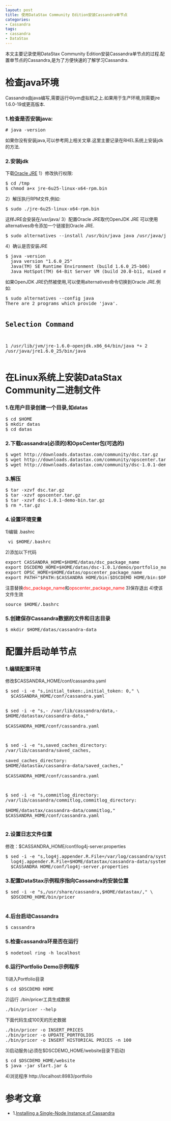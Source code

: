 ```yaml
---
layout: post
title: 使用DataStax Community Edition安装Cassandra单节点
categories:
- Cassandra
tags:
- cassandra
- DataStax
---
```


本文主要记录使用DataStax Community Edition安装Cassandra单节点的过程.配置单节点的Cassandra,是为了方便快速的了解学习Cassandra.

<h1>检查java环境</h1>
Cassandra由java编写,需要运行中jvm虚拟机之上.如果用于生产环境,则需要jre 1.6.0-19或更高版本.
<h3>1.检查是否安装java:</h3>
<pre>
# java -version
</pre>
如果你没有安装java,可以参考网上相关文章.这里主要记录在RHEL系统上安装jdk的方法.
<h3>2.安装jdk</h3>
下载<a href="http://www.oracle.com/technetwork/java/javase/downloads/index.html" target="_blank">Oracle JRE</a>
1）修改执行权限:
<pre>
$ cd /tmp
$ chmod a+x jre-6u25-linux-x64-rpm.bin
</pre>
<!--more-->
2）解压执行RPM文件,例如:
<pre>
$ sudo ./jre-6u25-linux-x64-rpm.bin
</pre>
这样JRE会安装在/usr/java/
3）配置Oracle JRE取代OpenJDK JRE
可以使用alternatives命令添加一个链接到Oracle JRE.
<pre>
$ sudo alternatives --install /usr/bin/java java /usr/java/jre1.6.0_25/bin/java 20000
</pre>
4）确认是否安装JRE
<pre>
$ java -version
  java version "1.6.0_25"
  Java(TM) SE Runtime Environment (build 1.6.0_25-b06)
  Java HotSpot(TM) 64-Bit Server VM (build 20.0-b11, mixed mode)
</pre>
如果OpenJDK JRE仍然被使用,可以使用alternatives命令切换到Oracle JRE.例如:
<pre>
$ sudo alternatives --config java
There are 2 programs which provide 'java'.

Selection      Command
-----------------------------------------------
   1           /usr/lib/jvm/jre-1.6.0-openjdk.x86_64/bin/java
*+ 2           /usr/java/jre1.6.0_25/bin/java
</pre>

<h1>在Linux系统上安装DataStax Community二进制文件</h1>
<h3>1.在用户目录创建一个目录,如datas</h3>
<pre>
$ cd $HOME
$ mkdir datas
$ cd datas
</pre>
<h3>2.下载cassandra(必须的)和OpsCenter包(可选的)</h3>
<pre>
$ wget http://downloads.datastax.com/community/dsc.tar.gz
$ wget http://downloads.datastax.com/community/opscenter.tar.gz
$ wget http://downloads.datastax.com/community/dsc-1.0.1-demo-bin.tar.gz
</pre>
<h3>3.解压</h3>
<pre>
$ tar -xzvf dsc.tar.gz
$ tar -xzvf opscenter.tar.gz
$ tar -xzvf dsc-1.0.1-demo-bin.tar.gz
$ rm *.tar.gz
</pre>
<h3>4.设置环境变量</h3>
1)编辑 .bashrc 
<pre>
 vi $HOME/.bashrc
</pre>
2)添加以下代码
<pre>
export CASSANDRA_HOME=$HOME/datas/dsc_package_name
export DSCDEMO_HOME=$HOME/datas/dsc-1.0.1/demos/portfolio_manager
export OPSC_HOME=$HOME/datas/opscenter_package_name
export PATH="$PATH:$CASSANDRA_HOME/bin:$DSCDEMO_HOME/bin:$OPSC_HOME/bin"
</pre>

注意替换<font color="red">dsc_package_name</font>和<font color="red">opscenter_package_name</font>
3)保存退出
4)使该文件生效
<pre>
source $HOME/.bashrc
</pre>
<h3>5.创建保存Cassandra数据的文件和日志目录</h3>
<pre>
$ mkdir $HOME/datas/cassandra-data
</pre>

<h1>配置并启动单节点</h1>
<h3>1.编辑配置环境</h3>
修改$CASSANDRA_HOME/conf/cassandra.yaml
<pre>
$ sed -i -e "s,initial_token:,initial_token: 0," \
  $CASSANDRA_HOME/conf/cassandra.yaml

$ sed -i -e "s,- /var/lib/cassandra/data,- $HOME/datastax/cassandra-data," \
  $CASSANDRA_HOME/conf/cassandra.yaml

$ sed -i -e "s,saved_caches_directory: /var/lib/cassandra/saved_caches, \
  saved_caches_directory: $HOME/datastax/cassandra-data/saved_caches," \
  $CASSANDRA_HOME/conf/cassandra.yaml

$ sed -i -e "s,commitlog_directory: /var/lib/cassandra/commitlog,commitlog_directory: \
  $HOME/datastax/cassandra-data/commitlog," $CASSANDRA_HOME/conf/cassandra.yaml
</pre>

<h3>2.设置日志文件位置</h3> 
修改：$CASSANDRA_HOME/conf/log4j-server.properties
<pre>
$ sed -i -e "s,log4j.appender.R.File=/var/log/cassandra/system.log, \
  log4j.appender.R.File=$HOME/datastax/cassandra-data/system.log," \
  $CASSANDRA_HOME/conf/log4j-server.properties
</pre>
<h3>3.配置DataStax示例程序指向Cassandra的安装位置</h3>
<pre>
$ sed -i -e "s,/usr/share/cassandra,$HOME/datastax/<dsc_package_name>," \
  $DSCDEMO_HOME/bin/pricer
</dsc_package_name>
</pre>

<h3>4.后台启动Cassandra</h3>
<pre>
$ cassandra
</pre>
<h3>5.检查cassandra环是否在运行</h3>
<pre>
$ nodetool ring -h localhost
</pre>
<h3>6.运行Portfolio Demo示例程序</h3>
1)进入Portfolio目录
<pre>
$ cd $DSCDEMO_HOME
</pre>
2)运行 ./bin/pricer工具生成数据
<pre>
./bin/pricer --help
</pre>
下面代码生成100天的历史数据
<pre>
./bin/pricer -o INSERT_PRICES
./bin/pricer -o UPDATE_PORTFOLIOS
./bin/pricer -o INSERT_HISTORICAL_PRICES -n 100
</pre>
3)启动服务(必须在$DSCDEMO_HOME/website目录下启动)
<pre>
$ cd $DSCDEMO_HOME/website
$ java -jar start.jar &
</pre>
4)浏览程序 http://localhost:8983/portfolio

<h1>参考文章</h1>

- 1.<a href="http://www.datastax.com/docs/1.0/getting_started/install_singlenode" target="_blank">Installing a Single-Node Instance of Cassandra</a>
